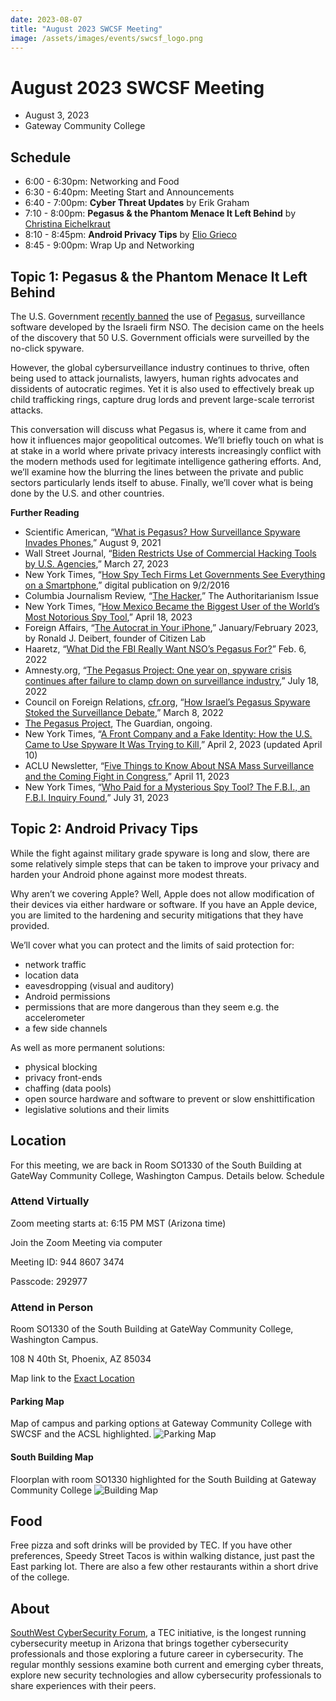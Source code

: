 ```yaml
---
date: 2023-08-07
title: "August 2023 SWCSF Meeting"
image: /assets/images/events/swcsf_logo.png
---
```


# August 2023 SWCSF Meeting

- August 3, 2023
- Gateway Community College

## Schedule
- 6:00 - 6:30pm: Networking and Food
- 6:30 - 6:40pm: Meeting Start and Announcements
- 6:40 - 7:00pm: **Cyber Threat Updates** by Erik Graham
- 7:10 - 8:00pm: **Pegasus & the Phantom Menace It Left Behind** by [Christina Eichelkraut](https://www.techedcollab.org/people/christina_eichelkraut.html)
- 8:10 - 8:45pm: **Android Privacy Tips** by [Elio Grieco](eliogrieco.com)
- 8:45 - 9:00pm: Wrap Up and Networking

## Topic 1: Pegasus & the Phantom Menace It Left Behind

The U.S. Government [recently banned](https://www.wsj.com/articles/biden-restricts-use-of-commercial-hacking-tools-by-u-s-agencies-f0a4afda) the use of [Pegasus](https://www.scientificamerican.com/article/what-is-pegasus-how-surveillance-spyware-invades-phones/), surveillance software developed by the Israeli firm NSO. The decision came on the heels of the discovery that 50 U.S. Government officials were surveilled by the no-click spyware.

However, the global cybersurveillance industry continues to thrive, often being used to attack journalists, lawyers, human rights advocates and dissidents of autocratic regimes. Yet it is also used to effectively break up child trafficking rings, capture drug lords and prevent large-scale terrorist attacks.

This conversation will discuss what Pegasus is, where it came from and how it influences major geopolitical outcomes. We’ll briefly touch on what is at stake in a world where private privacy interests increasingly conflict with the modern methods used for legitimate intelligence gathering efforts. And, we’ll examine how the blurring the lines between the private and public sectors particularly lends itself to abuse. Finally, we’ll cover what is being done by the U.S. and other countries.

**Further Reading**

- Scientific American, “[What is Pegasus? How Surveillance Spyware Invades Phones](https://www.scientificamerican.com/article/what-is-pegasus-how-surveillance-spyware-invades-phones/),” August 9, 2021
- Wall Street Journal, “[Biden Restricts Use of Commercial Hacking Tools by U.S. Agencies](https://www.wsj.com/articles/biden-restricts-use-of-commercial-hacking-tools-by-u-s-agencies-f0a4afda),” March 27, 2023
- New York Times, “[How Spy Tech Firms Let Governments See Everything on a Smartphone](https://www.nytimes.com/2016/09/03/technology/nso-group-how-spy-tech-firms-let-governments-see-everything-on-a-smartphone.html),” digital publication on 9/2/2016
- Columbia Journalism Review, “[The Hacker](https://www.cjr.org/the_feature/runa-sandvik.php),” The Authoritarianism Issue
- New York Times, “[How Mexico Became the Biggest User of the World’s Most Notorious Spy Tool](https://www.nytimes.com/2023/04/18/world/americas/pegasus-spyware-mexico.html),” April 18, 2023
- Foreign Affairs, “[The Autocrat in Your iPhone](https://www.foreignaffairs.com/world/autocrat-in-your-iphone-mercenary-spyware-ronald-deibert),” January/February 2023, by Ronald J. Deibert, founder of Citizen Lab
- Haaretz, “[What Did the FBI Really Want NSO’s Pegasus For?](https://www.haaretz.com/israel-news/tech-news/2022-02-06/ty-article/.premium/what-did-the-fbi-really-want-nsos-pegasus-for/0000017f-e8d5-df2c-a1ff-fed5ef530000)” Feb. 6, 2022
- Amnesty.org, “[The Pegasus Project: One year on, spyware crisis continues after failure to clamp down on surveillance industry](https://www.amnesty.org/en/latest/news/2022/07/the-pegasus-project-one-year-on-spyware-crisis-continues-after-failure-to-clamp-down-on-surveillance-industry/),” July 18, 2022
- Council on Foreign Relations, [cfr.org](https://www.cfr.org), “[How Israel’s Pegasus Spyware Stoked the Surveillance Debate](https://www.cfr.org/in-brief/how-israels-pegasus-spyware-stoked-surveillance-debate),” March 8, 2022
- [The Pegasus Project](https://www.theguardian.com/news/series/pegasus-project), The Guardian, ongoing.
- New York Times, “[A Front Company and a Fake Identity: How the U.S. Came to Use Spyware It Was Trying to Kill](https://www.nytimes.com/2023/04/02/us/politics/nso-contract-us-spy.html),” April 2, 2023 (updated April 10)
- ACLU Newsletter, “[Five Things to Know About NSA Mass Surveillance and the Coming Fight in Congress](https://www.aclu.org/news/national-security/five-things-to-know-about-nsa-mass-surveillance-and-the-coming-fight-in-congress#:~:text=FBI%20agents%20routinely%20run%20searches,to%20do%20with%20national%20security.),” April 11, 2023
- New York Times, “[Who Paid for a Mysterious Spy Tool? The F.B.I., an F.B.I. Inquiry Found](https://www.nytimes.com/2023/07/31/us/politics/nso-spy-tool-landmark-fbi.html),” July 31, 2023

## Topic 2: Android Privacy Tips

While the fight against military grade spyware is long and slow, there are some relatively simple steps that can be taken to improve your privacy and harden your Android phone against more modest threats.

Why aren’t we covering Apple? Well, Apple does not allow modification of their devices via either hardware or software. If you have an Apple device, you are limited to the hardening and security mitigations that they have provided.

We’ll cover what you can protect and the limits of said protection for:
- network traffic
- location data
- eavesdropping (visual and auditory)
- Android permissions
- permissions that are more dangerous than they seem e.g. the accelerometer
- a few side channels

As well as more permanent solutions:
- physical blocking
- privacy front-ends
- chaffing (data pools)
- open source hardware and software to prevent or slow enshittification
- legislative solutions and their limits

## Location

For this meeting, we are back in Room SO1330 of the South Building at GateWay Community College, Washington Campus. Details below.
Schedule

### Attend Virtually

Zoom meeting starts at: 6:15 PM MST (Arizona time)

Join the Zoom Meeting via computer

Meeting ID: 944 8607 3474

Passcode: 292977


### Attend in Person

Room SO1330 of the South Building at GateWay Community College, Washington Campus.

108 N 40th St,
Phoenix, AZ 85034

Map link to the [Exact Location](https://www.google.com/maps/place/South+Building/@33.4484729,-111.9984009,19z/data=!3m1!4b1!4m6!3m5!1s0x872b0e87ca3e5fc9:0xf58ab1600bd355fc!8m2!3d33.4484729!4d-111.9977572!16s%2Fg%2F1hdzm1g1l?shorturl=1)

#### Parking Map
Map of campus and parking options at Gateway Community College with SWCSF and the ACSL highlighted.
![Parking Map](/assets/images/events/gateway_map.png)

#### South Building Map
Floorplan with room SO1330 highlighted for the South Building at Gateway Community College
![Building Map](/assets/images/events/swcsf-south-building-map.png)

## Food

Free pizza and soft drinks will be provided by TEC. If you have other preferences, Speedy Street Tacos is within walking distance, just past the East parking lot. There are also a few other restaurants within a short drive of the college.

## About
[SouthWest CyberSecurity Forum](https://swcsf.org/), a TEC initiative, is the longest running cybersecurity meetup in Arizona that brings together cybersecurity professionals and those exploring a future career in cybersecurity. The regular monthly sessions examine both current and emerging cyber threats, explore new security technologies and allow cybersecurity professionals to share experiences with their peers.


